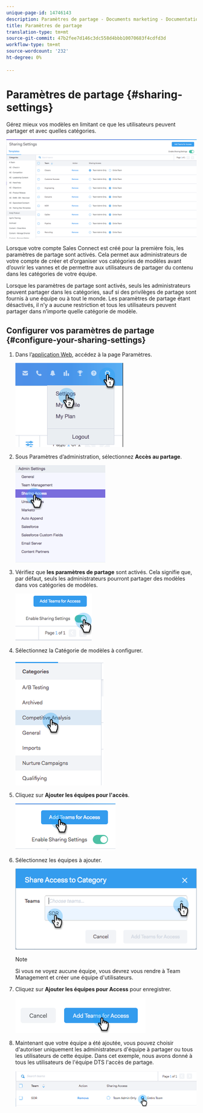 ```yaml
---
unique-page-id: 14746143
description: Paramètres de partage - Documents marketing - Documentation du produit
title: Paramètres de partage
translation-type: tm+mt
source-git-commit: 47b2fee7d146c3dc558d4bbb10070683f4cdfd3d
workflow-type: tm+mt
source-wordcount: '232'
ht-degree: 0%

---
```



# Paramètres de partage {#sharing-settings}

Gérez mieux vos modèles en limitant ce que les utilisateurs peuvent partager et avec quelles catégories.

![](assets/main.png)

Lorsque votre compte Sales Connect est créé pour la première fois, les paramètres de partage sont activés. Cela permet aux administrateurs de votre compte de créer et d’organiser vos catégories de modèles avant d’ouvrir les vannes et de permettre aux utilisateurs de partager du contenu dans les catégories de votre équipe.

Lorsque les paramètres de partage sont activés, seuls les administrateurs peuvent partager dans les catégories, sauf si des privilèges de partage sont fournis à une équipe ou à tout le monde. Les paramètres de partage étant désactivés, il n’y a aucune restriction et tous les utilisateurs peuvent partager dans n’importe quelle catégorie de modèle.

## Configurer vos paramètres de partage {#configure-your-sharing-settings}

1. Dans l’[application Web](http://toutapp.com/login), accédez à la page Paramètres.

   ![](assets/one-2.png)

1. Sous Paramètres d’administration, sélectionnez **Accès au partage**.

   ![](assets/two-2.png)

1. Vérifiez que **les paramètres de partage** sont activés. Cela signifie que, par défaut, seuls les administrateurs pourront partager des modèles dans vos catégories de modèles.

   ![](assets/three-2.png)

1. Sélectionnez la Catégorie de modèles à configurer.

   ![](assets/four-2.png)

1. Cliquez sur **Ajouter les équipes pour l&#39;accès**.

   ![](assets/five-2.png)

1. Sélectionnez les équipes à ajouter.

   ![](assets/six-1.png)

   >[!NOTE]
   >
   >Si vous ne voyez aucune équipe, vous devrez vous rendre à Team Management et créer une équipe d&#39;utilisateurs.

1. Cliquez sur **Ajouter les équipes pour Access** pour enregistrer.

   ![](assets/seven-1.png)

1. Maintenant que votre équipe a été ajoutée, vous pouvez choisir d&#39;autoriser uniquement les administrateurs d&#39;équipe à partager ou tous les utilisateurs de cette équipe. Dans cet exemple, nous avons donné à tous les utilisateurs de l&#39;équipe DTS l&#39;accès de partage.

   ![](assets/eight-1.png)

